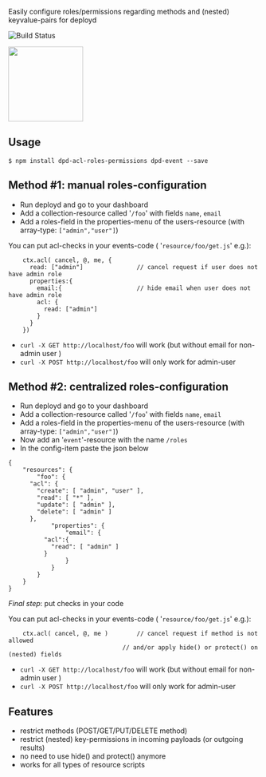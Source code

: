 Easily configure roles/permissions regarding methods and (nested) keyvalue-pairs for deployd

![Build Status](https://travis-ci.org/coderofsalvation/dpd-acl-roles-permissions.svg?branch=master)

<img src="http://i.giphy.com/81xwEHX23zhvy.gif" width="150" style="width:150px"/>

## Usage 

    $ npm install dpd-acl-roles-permissions dpd-event --save

## Method #1: manual roles-configuration

* Run deployd and go to your dashboard 
* Add a collection-resource called '`/foo`' with fields `name`, `email`
* Add a roles-field in the properties-menu of the users-resource (with array-type: `["admin","user"]`)

You can put acl-checks in your events-code ( '`resource/foo/get.js`' e.g.):

```
    ctx.acl( cancel, @, me, {  
      read: ["admin"]               // cancel request if user does not have admin role 
      properties:{
        email:{                     // hide email when user does not have admin role
        acl: {
          read: ["admin"]
        }
      }
    })	
```

* `curl -X GET http://localhost/foo` will work (but without email for non-admin user  )
* `curl -X POST http://localhost/foo` will only work for admin-user

## Method #2: centralized roles-configuration

* Run deployd and go to your dashboard 
* Add a collection-resource called '`/foo`' with fields `name`, `email`
* Add a roles-field in the properties-menu of the users-resource (with array-type: `["admin","user"]`)
* Now add an '`event`'-resource with the name `/roles`
* In the config-item paste the json below

```
{
	"resources": {
		"foo": {
      "acl": {
        "create": [ "admin", "user" ],
        "read": [ "*" ],
        "update": [ "admin" ],
        "delete": [ "admin" ]
      }, 
			"properties": {
				"email": {
          "acl":{
            "read": [ "admin" ]
          }
				}
			}
		}
	}
}
```

*Final step*: put checks in your code

You can put acl-checks in your events-code ( '`resource/foo/get.js`' e.g.):

```
    ctx.acl( cancel, @, me )		// cancel request if method is not allowed 
                                // and/or apply hide() or protect() on (nested) fields
```

* `curl -X GET http://localhost/foo` will work (but without email for non-admin user  )
* `curl -X POST http://localhost/foo` will only work for admin-user

## Features 

* restrict methods (POST/GET/PUT/DELETE method)
* restrict (nested) key-permissions in incoming payloads (or outgoing results)
* no need to use hide() and protect() anymore
* works for all types of resource scripts
